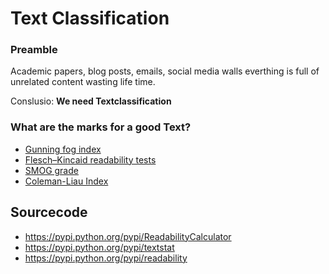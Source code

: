 # Text Classification


### Preamble

Academic papers,  blog posts, emails, social media walls everthing is full of unrelated content wasting life time. 

Conslusio: **We need Textclassification**


### What are the marks for a good Text? 
* [Gunning fog index](https://en.wikipedia.org/wiki/Gunning_fog_index)
* [Flesch–Kincaid readability tests](https://en.wikipedia.org/wiki/Flesch%E2%80%93Kincaid_readability_tests)
* [SMOG grade](https://en.wikipedia.org/wiki/SMOG)
* [Coleman-Liau Index](https://en.wikipedia.org/wiki/Coleman%E2%80%93Liau_index)


## Sourcecode
* https://pypi.python.org/pypi/ReadabilityCalculator
* https://pypi.python.org/pypi/textstat
* https://pypi.python.org/pypi/readability
